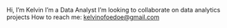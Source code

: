 Hi, I’m Kelvin
I’m a Data Analyst
I’m looking to collaborate on data analytics projects
How to reach me: kelvinofoedoe@gmail.com 
<!---
kelvinofoedoe/kelvinofoedoe is a ✨ special ✨ repository because its `README.md` (this file) appears on your GitHub profile.
You can click the Preview link to take a look at your changes.
--->
